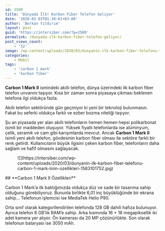 ```yaml
---
id: 2580
title: 'Dünyada İlk! Karbon Fiber Telefon Geliyor'
date: '2020-03-03T01:30:01+03:00'
author: 'Berkan Yıldırım'
layout: post
guid: 'https://intersiber.com/?p=2580'
permalink: /dunyada-ilk-karbon-fiber-telefon-geliyor/
post_views_count:
    - '52'
image: /wp-content/uploads/2020/03/dunyanin-ilk-karbon-fiber-telefonu-tanitildi-1.jpg
categories:
    - Mobil
tags:
    - 'carbon 1 mark'
    - 'karbon fiber'
---
```


**Carbon 1 Mark II** ismindeki akıllı telefon, dünya üzerindeki ilk karbon fiber telefon unvanını taşıyor. Kısa bir zaman sonra piyasaya çıkması beklenen telefona ilgi oldukça fazla.

Akıllı telefon sektöründe gün geçmiyor ki yeni bir teknoloji bulunmasın. Fakat bu seferki oldukça farklı ve ezber bozma niteliği taşıyor.

Şu an piyasada yer alan akıllı telefonların hemen hemen hepsi polikarbonat isimli bir maddeden oluşuyor. Yüksek fiyatlı telefonlarda ise alüminyum, çelik, seramik ve cam gibi karışımlarda mevcut. Ancak **Carbon 1 Mark II** isimli yeni akıllı telefon, gövdesinin karbon fiber olması ile sektöre farklı bir renk getirdi. Kullanıcıların büyük ilgisini çeken karbon fiber, telefonların daha sağlam ve hafif olmasını sağlayacak.

<figure class="wp-block-image size-large">![](https://intersiber.com/wp-content/uploads/2020/03/dunyanin-ilk-karbon-fiber-telefonu-carbon-1-mark-iinin-ozellikleri-1583101752.jpg)</figure>## **Carbon 1 Mark II Özellikleri**

Carbon 1 Mark’a ilk baktığımızda oldukça düz ve sade bir tasarıma sahip olduğunu görebiliyoruz. Bununla birlikte 6,01 inç büyüklüğünde bir ekrana sahip… Telefonun işlemcisi ise MediaTek Helio P90.

Orta sınıf olarak kategorilendirilen telefonda 128 GB dahili hafıza bulunuyor. Ayrıca telefon 8 GB’lık RAM’e sahip. Arka kısmında 16 + 16 megapiksellik iki adet kamera yer alıyor. Ön kamerası da 20 MP çözünürlükte. Son olarak telefonun bataryası ise 3050 mAh.